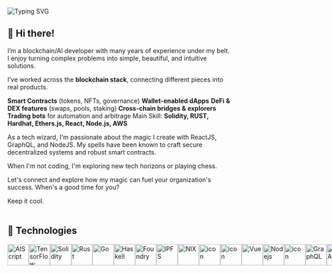 <br>
<br>
<aZ href="https://git.io/typing-svg"><img src="https://readme-typing-svg.demolab.com?font=Fira+Code&weight=900&size=50&pause=1000&color=F7901F&background=FFFFFF00&width=800&height=70&lines=Welcome+to+my+Github;Blockchain%2FAI+Engineer;Full+Stack+Engineer" alt="Typing SVG" /></a>

## 👋 Hi there!

I’m a blockchain/AI developer with many years of experience under my belt. I enjoy turning complex problems into simple, beautiful, and intuitive solutions.

I’ve worked across the **blockchain stack**, connecting different pieces into real products.

**Smart Contracts** (tokens, NFTs, governance)
**Wallet-enabled dApps**
**DeFi & DEX features** (swaps, pools, staking)
**Cross-chain bridges & explorers**
**Trading bots** for automation and arbitrage
Main Skill: **Solidity, RUST, Hardhat, Ethers.js, React, Node.js, AWS**

As a tech wizard, I'm passionate about the magic I create with ReactJS, GraphQL, and NodeJS. My spells have been known to craft secure decentralized systems and robust smart contracts. 

When I'm not coding, I'm exploring new tech horizons or playing chess.

Let's connect and explore how my magic can fuel your organization's success. When's a good time for you?

Keep it cool.
<br>
<br>

## 🔧 Technologies
<div style="display: flex; align-items: flex-start; align: center">
                <img src="https://skillicons.dev/icons?i=aiscript" width="48" height="48" alt="AIScript" />
                <img src="https://skillicons.dev/icons?i=tensorflow" width="48" height="48" alt="TensorFlow" />
                <img src="https://skillicons.dev/icons?i=solidity" width="48" height="48" alt="Solidity" />
                <img src="https://skillicons.dev/icons?i=rust" width="48" height="48" alt="Rust" />
                <img src="https://skillicons.dev/icons?i=go" width="48" height="48" alt="Go" />
                <img src="https://skillicons.dev/icons?i=haskell" width="48" height="48" alt="Haskell" />
                <img src="https://getfoundry.sh/foundry-logo.png" width="48" height="48" alt="Foundry" />
                <img src="https://skillicons.dev/icons?i=ipfs" width="48" height="48" alt="IPFS" />
                <img src="https://skillicons.dev/icons?i=nix" width="48" height="48" alt="NIX" />
                <img src="https://techstack-generator.vercel.app/react-icon.svg" alt="icon" width="48" height="48" />
                <img src="https://skillicons.dev/icons?i=next" alt="icon" width="48" height="48" />
                <img src="https://skillicons.dev/icons?i=vue" width="48" height="48" alt="Vue" />
                <img src="https://skillicons.dev/icons?i=nodejs" width="48" height="48" alt="Nodejs" />
                <img src="https://techstack-generator.vercel.app/django-icon.svg" alt="icon" width="48" height="48" />
                <img src="https://skillicons.dev/icons?i=graphql" width="48" height="48" alt="GraphQL" />
                <img src="https://skillicons.dev/icons?i=fastapi" width="48" height="48" alt="FastAPI" />
                <img src="https://skillicons.dev/icons?i=docker" alt="icon" width="48" height="48" />
                <img src="https://skillicons.dev/icons?i=prisma" width="48" height="48" alt="Prisma" />
                <img src="https://github.com/user-attachments/assets/5288ad28-30d4-43fd-baf2-24ee379f9233" width="48" height="48" alt="Kubernetes" />
                <img src="https://github.com/user-attachments/assets/18090531-ed6b-41f2-9716-4eabe56efb8c" width="48" height="48" alt="Nginx" />
                <img src="https://camo.githubusercontent.com/4bcf257d965dc24378411c30023a5fd7d5123415fd72e86a0dc615dd4d8eb82b/68747470733a2f2f736b696c6c69636f6e732e6465762f69636f6e733f693d6433" width="48" height="48" alt="D3" />
                <img src="https://camo.githubusercontent.com/829eb4bb9b9dc77a1f9e2b627dd1d2cb4421399c1c1eb9abff01038987cff7f2/68747470733a2f2f736b696c6c69636f6e732e6465762f69636f6e733f693d74687265656a73" width="48" height="48" alt="Three.js" />
                <img src="https://camo.githubusercontent.com/20b33b0b25d74051a9f13690b5b6fa39c0365cf36632aad937b073c3b6c87a68/68747470733a2f2f74656368737461636b2d67656e657261746f722e76657263656c2e6170702f6177732d69636f6e2e737667" width="48" height="48" alt="AWS" />
                <img src="https://techstack-generator.vercel.app/mysql-icon.svg" alt="icon" width="48" height="48" />
                <img src="https://skillicons.dev/icons?i=mongodb" width="48" height="48" alt="MongoDB" />
                <img src="https://skillicons.dev/icons?i=postgres" width="48" height="48" alt="PostgreSQL" />
                <img src="https://skillicons.dev/icons?i=tailwind" width="48" height="48" alt="tailwind" />
</div>
<br>

<!--
## 📊 Activity
| General         | Contributions |
|--------------|:-----:|
| <img align="center" src="https://github-readme-stats.vercel.app/api?username=crypto-superdev&theme=aura_dark&hide_border=false&include_all_commits=false&count_private=false" />  |   <img align="center" src="https://nirzak-streak-stats.vercel.app/?user=crypto-superdev&theme=aura_dark&hide_border=false" /> | 

-->


  
